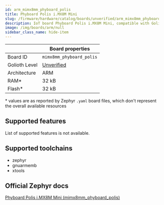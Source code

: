 ```yaml
---
id: arm_mimx8mm_phyboard_polis
title: Phyboard Polis i.MX8M Mini
slug: /firmware/hardware/catalog/boards/unverified/arm_mimx8mm_phyboard_polis
description: IoT board Phyboard Polis i.MX8M Mini, compatible with Golioth at unverified level.
image: /img/boards/arm/null
sidebar_class_name: hide-item
---
```


[//]: # (This is an auto-generated file, do not edit! Changes to it will be lost upon re-generation)



|                | Board properties     |
| -------------  | -------------------- |
| Board ID       | `mimx8mm_phyboard_polis` |
| Golioth Level  | [Unverified](/firmware/hardware#unverified-boards) |
| Architecture   | ARM |
| RAM*           | 32 kB |
| Flash*         | 32 kB |

\* values are as reported by Zephyr `.yaml` board files, which don't represent the overall available resources



## Supported features

List of supported features is not available.

## Supported toolchains

* zephyr
* gnuarmemb
* xtools

## Official Zephyr docs

[Phyboard Polis i.MX8M Mini (mimx8mm_phyboard_polis)](https://docs.zephyrproject.org/latest/boards/arm/mimx8mm_phyboard_polis/doc/index.html)
